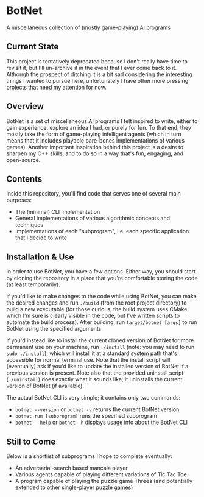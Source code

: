 # BotNet
A miscellaneous collection of (mostly game-playing) AI programs

## Current State
This project is tentatively deprecated because I don't really have time to revisit it, but I'll un-archive it in the event that I ever come back to it. Although the prospect of ditching it is a bit sad considering the interesting things I wanted to pursue here, unfortunately I have other more pressing projects that need my attention for now.

## Overview
BotNet is a set of miscellaneous AI programs I felt inspired to write, either to gain experience, explore an idea I had, or purely for fun. To that end, they mostly take the form of game-playing intelligent agents (which in turn means that it includes playable bare-bones implementations of various games). Another important inspiration behind this project is a desire to sharpen my C++ skills, and to do so in a way that's fun, engaging, and open-source.

## Contents
Inside this repository, you'll find code that serves one of several main purposes:
* The (minimal) CLI implementation
* General implementations of various algorithmic concepts and techniques
* Implementations of each "subprogram", i.e. each specific application that I decide to write

## Installation & Use
In order to use BotNet, you have a few options. Either way, you should start by cloning the repository in a place that you're comfortable storing the code (at least temporarily).

If you'd like to make changes to the code while using BotNet, you can make the desired changes and run `./build` (from the root project directory) to build a new executable (for those curious, the build system uses CMake, which I'm sure is clearly visible in the code, but I've written scripts to automate the build process). After building, run `target/botnet [args]` to run BotNet using the specified arguments.

If you'd instead like to install the current cloned version of BotNet for more permanent use on your machine, run `./install` (note: you may need to run `sudo ./install`), which will install it at a standard system path that's accessible for normal terminal use. Note that the install script will (eventually) ask if you'd like to update the installed version of BotNet if a previous version is present. Note also that the provided uninstall script (`./uninstall`) does exactly what it sounds like; it uninstalls the current version of BotNet (if available).

The actual BotNet CLI is very simple; it contains only two commands:
* `botnet --version` or `botnet -v` returns the current BotNet version
* `botnet run [subprogram]` runs the specified subprogram
* `botnet --help` or `botnet -h` displays usage info about the BotNet CLI

## Still to Come
Below is a shortlist of subprograms I hope to complete eventually:
* An adversarial-search based mancala player
* Various agents capable of playing different variations of Tic Tac Toe
* A program capable of playing the puzzle game Threes (and potentially extended to other single-player puzzle games)
